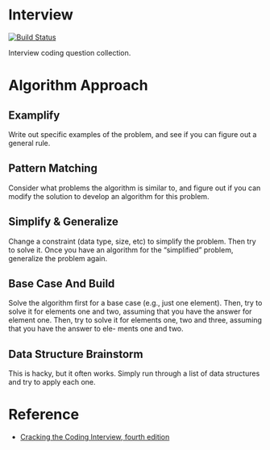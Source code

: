 # Interview
[![Build Status](https://travis-ci.org/czchen/interview.svg?branch=master)](https://travis-ci.org/czchen/interview)

Interview coding question collection.

# Algorithm Approach

## Examplify

Write out specific examples of the problem, and see if you can figure out a
general rule.

## Pattern Matching

Consider what problems the algorithm is similar to, and figure out if you can
modify the solution to develop an algorithm for this problem.

## Simplify & Generalize

Change a constraint (data type, size, etc) to simplify the problem. Then try to
solve it. Once you have an algorithm for the “simplified” problem, generalize
the problem again.

## Base Case And Build

Solve the algorithm first for a base case (e.g., just one element). Then, try
to solve it for elements one and two, assuming that you have the answer for
element one. Then, try to solve it for elements one, two and three, assuming
that you have the answer to ele- ments one and two.

## Data Structure Brainstorm

This is hacky, but it often works. Simply run through a list of data structures
and try to apply each one.

# Reference

*   [Cracking the Coding Interview, fourth edition](http://www.amazon.com/Cracking-Coding-Interview-Fourth-Edition/dp/145157827X)
